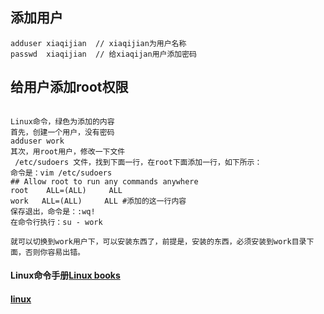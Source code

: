 ## 添加用户
```
adduser xiaqijian  // xiaqijian为用户名称
passwd  xiaqijian  // 给xiaqijan用户添加密码
```

## 给用户添加root权限
```

Linux命令，绿色为添加的内容
首先，创建一个用户，没有密码
adduser work
其次，用root用户，修改一下文件
 /etc/sudoers 文件，找到下面一行，在root下面添加一行，如下所示：
命令是：vim /etc/sudoers
## Allow root to run any commands anywhere
root    ALL=(ALL)     ALL
work   ALL=(ALL)     ALL #添加的这一行内容
保存退出，命令是：:wq!
在命令行执行：su - work

就可以切换到work用户下，可以安装东西了，前提是，安装的东西，必须安装到work目录下面，否则你容易出错。
```

#### Linux命令手册[Linux books](http://man.linuxde.net/)

#### [linux](http://www.runoob.com/linux/linux-command-manual.html) 
